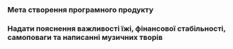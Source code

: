 ### Мета створення програмного продукту

### Надати пояснення важливості їжі, фінансової стабільності, самоповаги та написанні музичних творів
